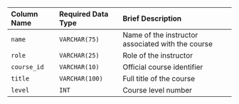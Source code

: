| Column Name | Required Data Type | Brief Description |
| :--- | :--- | :--- |
| `name` | `VARCHAR(75)` | Name of the instructor associated with the course |
| `role` | `VARCHAR(25)` | Role of the instructor |
| `course_id` | `VARCHAR(10)` | Official course identifier |
| `title` | `VARCHAR(100)` | Full title of the course |
| `level` | `INT` | Course level number |
